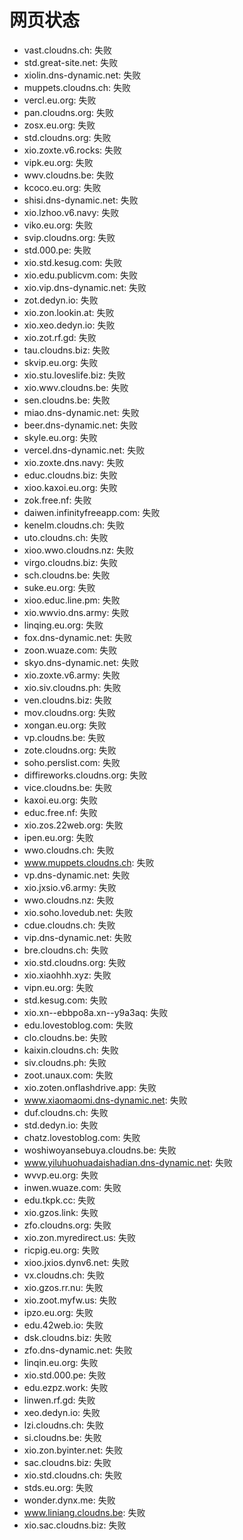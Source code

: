 # 网页状态
- vast.cloudns.ch: 失败
- std.great-site.net: 失败
- xiolin.dns-dynamic.net: 失败
- muppets.cloudns.ch: 失败
- vercl.eu.org: 失败
- pan.cloudns.org: 失败
- zosx.eu.org: 失败
- std.cloudns.org: 失败
- xio.zoxte.v6.rocks: 失败
- vipk.eu.org: 失败
- wwv.cloudns.be: 失败
- kcoco.eu.org: 失败
- shisi.dns-dynamic.net: 失败
- xio.lzhoo.v6.navy: 失败
- viko.eu.org: 失败
- svip.cloudns.org: 失败
- std.000.pe: 失败
- xio.std.kesug.com: 失败
- xio.edu.publicvm.com: 失败
- xio.vip.dns-dynamic.net: 失败
- zot.dedyn.io: 失败
- xio.zon.lookin.at: 失败
- xio.xeo.dedyn.io: 失败
- xio.zot.rf.gd: 失败
- tau.cloudns.biz: 失败
- skvip.eu.org: 失败
- xio.stu.loveslife.biz: 失败
- xio.wwv.cloudns.be: 失败
- sen.cloudns.be: 失败
- miao.dns-dynamic.net: 失败
- beer.dns-dynamic.net: 失败
- skyle.eu.org: 失败
- vercel.dns-dynamic.net: 失败
- xio.zoxte.dns.navy: 失败
- educ.cloudns.biz: 失败
- xioo.kaxoi.eu.org: 失败
- zok.free.nf: 失败
- daiwen.infinityfreeapp.com: 失败
- kenelm.cloudns.ch: 失败
- uto.cloudns.ch: 失败
- xioo.wwo.cloudns.nz: 失败
- virgo.cloudns.biz: 失败
- sch.cloudns.be: 失败
- suke.eu.org: 失败
- xioo.educ.line.pm: 失败
- xio.wwvio.dns.army: 失败
- linqing.eu.org: 失败
- fox.dns-dynamic.net: 失败
- zoon.wuaze.com: 失败
- skyo.dns-dynamic.net: 失败
- xio.zoxte.v6.army: 失败
- xio.siv.cloudns.ph: 失败
- ven.cloudns.biz: 失败
- mov.cloudns.org: 失败
- xongan.eu.org: 失败
- vp.cloudns.be: 失败
- zote.cloudns.org: 失败
- soho.perslist.com: 失败
- diffireworks.cloudns.org: 失败
- vice.cloudns.be: 失败
- kaxoi.eu.org: 失败
- educ.free.nf: 失败
- xio.zos.22web.org: 失败
- ipen.eu.org: 失败
- wwo.cloudns.ch: 失败
- www.muppets.cloudns.ch: 失败
- vp.dns-dynamic.net: 失败
- xio.jxsio.v6.army: 失败
- wwo.cloudns.nz: 失败
- xio.soho.lovedub.net: 失败
- cdue.cloudns.ch: 失败
- vip.dns-dynamic.net: 失败
- bre.cloudns.ch: 失败
- xio.std.cloudns.org: 失败
- xio.xiaohhh.xyz: 失败
- vipn.eu.org: 失败
- std.kesug.com: 失败
- xio.xn--ebbpo8a.xn--y9a3aq: 失败
- edu.lovestoblog.com: 失败
- clo.cloudns.be: 失败
- kaixin.cloudns.ch: 失败
- siv.cloudns.ph: 失败
- zoot.unaux.com: 失败
- xio.zoten.onflashdrive.app: 失败
- www.xiaomaomi.dns-dynamic.net: 失败
- duf.cloudns.ch: 失败
- std.dedyn.io: 失败
- chatz.lovestoblog.com: 失败
- woshiwoyansebuya.cloudns.be: 失败
- www.yiluhuohuadaishadian.dns-dynamic.net: 失败
- wvvp.eu.org: 失败
- inwen.wuaze.com: 失败
- edu.tkpk.cc: 失败
- xio.gzos.link: 失败
- zfo.cloudns.org: 失败
- xio.zon.myredirect.us: 失败
- ricpig.eu.org: 失败
- xioo.jxios.dynv6.net: 失败
- vx.cloudns.ch: 失败
- xio.gzos.rr.nu: 失败
- xio.zoot.myfw.us: 失败
- ipzo.eu.org: 失败
- edu.42web.io: 失败
- dsk.cloudns.biz: 失败
- zfo.dns-dynamic.net: 失败
- linqin.eu.org: 失败
- xio.std.000.pe: 失败
- edu.ezpz.work: 失败
- linwen.rf.gd: 失败
- xeo.dedyn.io: 失败
- lzi.cloudns.ch: 失败
- si.cloudns.be: 失败
- xio.zon.byinter.net: 失败
- sac.cloudns.biz: 失败
- xio.std.cloudns.ch: 失败
- stds.eu.org: 失败
- wonder.dynx.me: 失败
- www.liniang.cloudns.be: 失败
- xio.sac.cloudns.biz: 失败
